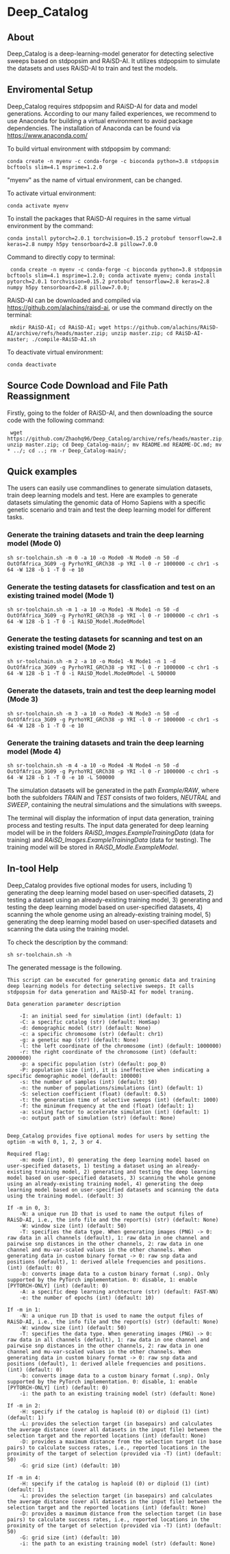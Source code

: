 # Deep_Catalog

## About
Deep_Catalog is a deep-learning-model generator for detecting selective sweeps based on stdpopsim and RAiSD-AI. It utilizes stdpopsim to simulate the datasets and uses RAiSD-AI to train and test the models.

## Enviromental Setup
Deep_Catalog requires stdpopsim and RAiSD-AI for data and model generations. According to our many failed experiences, we recommend to use Anaconda for building a virtual environment to avoid package dependencies. The installation of Anaconda can be found via https://www.anaconda.com/

To build virtual environment with stdpopsim by command:

``conda create -n myenv -c conda-forge -c bioconda python=3.8 stdpopsim bcftools slim=4.1 msprime=1.2.0``

"myenv" as the name of virtual environment, can be changed.

To activate virtual environment:

``conda activate myenv``

To install the packages that RAiSD-AI requires in the same virtual environment by the command:

``conda install pytorch=2.0.1 torchvision=0.15.2 protobuf tensorflow=2.8 keras=2.8 numpy h5py tensorboard=2.8 pillow=7.0.0``

Command to directly copy to terminal:

```
 conda create -n myenv -c conda-forge -c bioconda python=3.8 stdpopsim bcftools slim=4.1 msprime=1.2.0; conda activate myenv; conda install pytorch=2.0.1 torchvision=0.15.2 protobuf tensorflow=2.8 keras=2.8 numpy h5py tensorboard=2.8 pillow=7.0.0;
```

RAiSD-AI can be downloaded and compiled via https://github.com/alachins/raisd-ai, or use the command directly on the terminal:

```
 mkdir RAiSD-AI; cd RAiSD-AI; wget https://github.com/alachins/RAiSD-AI/archive/refs/heads/master.zip; unzip master.zip; cd RAiSD-AI-master; ./compile-RAiSD-AI.sh
```

To deactivate virtual environment:

``conda deactivate``

## Source Code Download and File Path Reassignment
Firstly, going to the folder of RAiSD-AI, and then downloading the source code with the following command:

```
 wget https://github.com/Zhaohq96/Deep_Catalog/archive/refs/heads/master.zip; unzip master.zip; cd Deep_Catalog-main/; mv README.md README-DC.md; mv * ../; cd ..; rm -r Deep_Catalog-main/;
```

## Quick examples
The users can easily use commandlines to generate simulation datasets, train deep learning models and test. Here are examples to generate datasets simulating the genomic data of Homo Sapiens with a specific genetic scenario and train and test the deep learning model for different tasks.

### Generate the training datasets and train the deep learning model (Mode 0)

```
sh sr-toolchain.sh -m 0 -a 10 -o Mode0 -N Mode0 -n 50 -d OutOfAfrica_3G09 -g PyrhoYRI_GRCh38 -p YRI -l 0 -r 1000000 -c chr1 -s 64 -W 128 -b 1 -T 0 -e 10
```

### Generate the testing datasets for classfication and test on an existing trained model (Mode 1)

```
sh sr-toolchain.sh -m 1 -a 10 -o Mode1 -N Mode1 -n 50 -d OutOfAfrica_3G09 -g PyrhoYRI_GRCh38 -p YRI -l 0 -r 1000000 -c chr1 -s 64 -W 128 -b 1 -T 0 -i RAiSD_Model.Mode0Model
```

### Generate the testing datasets for scanning and test on an existing trained model (Mode 2)

```
sh sr-toolchain.sh -m 2 -a 10 -o Mode1 -N Mode1 -n 1 -d OutOfAfrica_3G09 -g PyrhoYRI_GRCh38 -p YRI -l 0 -r 1000000 -c chr1 -s 64 -W 128 -b 1 -T 0 -i RAiSD_Model.Mode0Model -L 500000
```

### Generate the datasets, train and test the deep learning model (Mode 3)

```
sh sr-toolchain.sh -m 3 -a 10 -o Mode3 -N Mode3 -n 50 -d OutOfAfrica_3G09 -g PyrhoYRI_GRCh38 -p YRI -l 0 -r 1000000 -c chr1 -s 64 -W 128 -b 1 -T 0 -e 10
```

### Generate the training datasets and train the deep learning model (Mode 4)

```
sh sr-toolchain.sh -m 4 -a 10 -o Mode4 -N Mode4 -n 50 -d OutOfAfrica_3G09 -g PyrhoYRI_GRCh38 -p YRI -l 0 -r 1000000 -c chr1 -s 64 -W 128 -b 1 -T 0 -e 10 -L 500000
```



The simulation datasets will be generated in the path _Example/RAW_, where both the subfolders _TRAIN_ and _TEST_ consists of two folders, _NEUTRAL_ and _SWEEP_, containing the neutral simulations and the simulations with sweeps.

The terminal will display the information of input data generation, training process and testing results. The input data generated for deep learning model will be in the folders _RAiSD_Images.ExampleTrainingData_ (data for training) and _RAiSD_Images.ExampleTrainingData_ (data for testing). The training model will be stored in _RAiSD_Modle.ExampleModel_.

## In-tool Help
Deep_Catalog provides five optional modes for users, including 1) generating the deep learning model based on user-specified datasets, 2) testing a dataset using an already-existing training model, 3) generating and testing the deep learning model based on user-specified datasets, 4) scanning the whole genome using an already-existing training model, 5) generating the deep learning model based on user-specified datasets and scanning the data using the training model.

To check the description by the command:

``sh sr-toolchain.sh -h``

The generated message is the following. 

```
This script can be executed for generating genomic data and training deep learning models for detecting selective sweeps. It calls stdpopsim for data generation and RAiSD-AI for model traning.

Data generation parameter description

	-I: an initial seed for simulation (int) (default: 1)
	-C: a specific catalog (str) (default: HomSap)
	-d: demographic model (str) (default: None)
	-c: a specific chromosome (str) (default: chr1)
	-g: a genetic map (str) (default: None)
	-l: the left coordinate of the chromosome (int) (default: 1000000)
	-r: the right coordinate of the chromosome (int) (default: 2000000)
	-p: a specific population (str) (default: pop_0)
	-P: population size (int), it is ineffective when indicating a specific demographic model (default: 100000)
	-s: the number of samples (int) (default: 50)
	-n: the number of populations/simulations (int) (default: 1)
	-S: selection coefficient (float) (default: 0.5)
	-t: the generation time of selective sweeps (int) (default: 1000)
	-f: the minimum frequency at the end (float) (default: 1)
	-a: scaling factor to accelerate simulation (int) (default: 1)
	-o: output path of simulation (str) (default: None)


Deep_Catalog provides five optional modes for users by setting the option -m with 0, 1, 2, 3 or 4.

Required flag:
	-m: mode (int), 0) generating the deep learning model based on user-specified datasets, 1) testing a dataset using an already-existing training model, 2) generating and testing the deep learning model based on user-specified datasets, 3) scanning the whole genome using an already-existing training model, 4) generating the deep learning model based on user-specified datasets and scanning the data using the training model. (default: 3)

If -m in 0, 3:
	-N: a unique run ID that is used to name the output files of RAiSD-AI, i.e., the info file and the report(s) (str) (default: None)
	-W: window size (int) (default: 50)
	-T: specifies the data type. When generating images (PNG) -> 0: raw data in all channels (default), 1: raw data in one channel and pairwise snp distances in the other channels, 2: raw data in one channel and mu-var-scaled values in the other channels. When generating data in custom binary format -> 0: raw snp data and positions (default), 1: derived allele frequencies and positions. (int) (default: 0)
	-b: converts image data to a custom binary format (.snp). Only supported by the PyTorch implementation. 0: disable, 1: enable [PYTORCH-ONLY] (int) (default: 0)
	-A: a specific deep learning archtecture (str) (default: FAST-NN)
	-e: the number of epochs (int) (default: 10)

If -m in 1:
	-N: a unique run ID that is used to name the output files of RAiSD-AI, i.e., the info file and the report(s) (str) (default: None)
	-W: window size (int) (default: 50)
	-T: specifies the data type. When generating images (PNG) -> 0: raw data in all channels (default), 1: raw data in one channel and pairwise snp distances in the other channels, 2: raw data in one channel and mu-var-scaled values in the other channels. When generating data in custom binary format -> 0: raw snp data and positions (default), 1: derived allele frequencies and positions. (int) (default: 0)
	-b: converts image data to a custom binary format (.snp). Only supported by the PyTorch implementation. 0: disable, 1: enable [PYTORCH-ONLY] (int) (default: 0)
	-i: the path to an existing training model (str) (default: None)

If -m in 2:
	-H: specify if the catalog is haploid (0) or diploid (1) (int) (default: 1)
	-L: provides the selection target (in basepairs) and calculates the average distance (over all datasets in the input file) between the selection target and the reported locations (int) (default: None)
	-D: provides a maximum distance from the selection target (in base pairs) to calculate success rates, i.e., reported locations in the proximity of the target of selection (provided via -T) (int) (default: 50)
	-G: grid size (int) (default: 10)

If -m in 4:
	-H: specify if the catalog is haploid (0) or diploid (1) (int) (default: 1)
	-L: provides the selection target (in basepairs) and calculates the average distance (over all datasets in the input file) between the selection target and the reported locations (int) (default: None)
	-D: provides a maximum distance from the selection target (in base pairs) to calculate success rates, i.e., reported locations in the proximity of the target of selection (provided via -T) (int) (default: 50)
	-G: grid size (int) (default: 10)
	-i: the path to an existing training model (str) (default: None)
```
